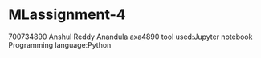 # MLassignment-4
700734890 
Anshul Reddy Anandula
axa4890 
tool used:Jupyter notebook 
Programming language:Python
